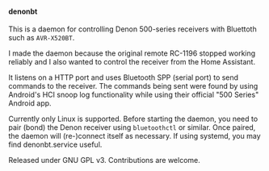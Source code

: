 #### denonbt

This is a daemon for controlling Denon 500-series receivers with Bluettoth such as `AVR-X520BT`.

I made the daemon because the original remote RC-1196 stopped working reliably and I also wanted to control the receiver from the Home Assistant.

It listens on a HTTP port and uses Bluetooth SPP (serial port) to send commands to the receiver. The commands being sent were found by using Android's HCI snoop log functionality while using their official "500 Series" Android app.

Currently only Linux is supported.
Before starting the daemon, you need to pair (bond) the Denon receiver using `bluetoothctl` or similar.
Once paired, the daemon will (re-)connect itself as necessary.
If using systemd, you may find denonbt.service useful.

Released under GNU GPL v3.
Contributions are welcome.